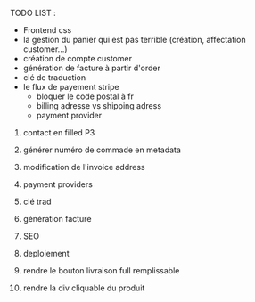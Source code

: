 TODO LIST :

- Frontend css
- la gestion du panier qui est pas terrible (création, affectation customer...)
- création de compte customer
- génération de facture à partir d'order
- clé de traduction
- le flux de payement stripe
  - bloquer le code postal à fr
  - billing adresse vs shipping adress
  - payment provider

1. contact en filled P3
2. générer numéro de commade en metadata
3. modification de l'invoice address

4. payment providers

5. clé trad

6. génération facture

7. SEO

8. deploiement

9. rendre le bouton livraison full remplissable

10. rendre la div cliquable du produit
